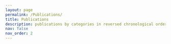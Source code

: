 ```yaml
---
layout: page
permalink: /Publications/
title: Publications
description: publications by categories in reversed chronological order. generated by jekyll-scholar.
nav: false
nav_order: 2
---
```


<!-- _pages/publications.md -->

<!-- Bibsearch Feature -->

<!--{% include bib_search.liquid %}

<div class="publications">

{% bibliography %}

</div>
-->
